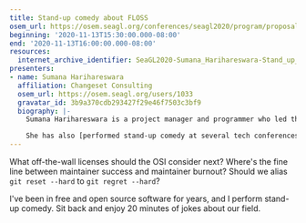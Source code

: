 ```yaml
---
title: Stand-up comedy about FLOSS
osem_url: https://osem.seagl.org/conferences/seagl2020/program/proposals/732
beginning: '2020-11-13T15:30:00.000-08:00'
end: '2020-11-13T16:00:00.000-08:00'
resources:
  internet_archive_identifier: SeaGL2020-Sumana_Harihareswara-Stand_up_comedy_about_FLOSS
presenters:
- name: Sumana Harihareswara
  affiliation: Changeset Consulting
  osem_url: https://osem.seagl.org/users/1033
  gravatar_id: 3b9a370cdb293427f29e46f7503c3bf9
  biography: |-
    Sumana Harihareswara is a project manager and programmer who led the rollout of the new PyPI.org in 2018, led PyPI's security/accessibility/localization improvements in 2019, helped the PSF communicate about the sunsetting of Python 2, and has worked on Zulip, Mailman, MediaWiki, and several other open source projects. Currently she is managing improvements to pip's dependency resolver and user experience. She earned an Open Source Citizen Award in 2011 and a Google Open Source Peer Bonus in 2018. She lives in New York City and founded [Changeset Consulting](https://changeset.nyc/) in 2015.

    She has also [performed stand-up comedy at several tech conferences](https://www.harihareswara.net/talks.html#stand-up-comedy).
---
```


What off-the-wall licenses should the OSI consider next? Where's the fine line between maintainer success and maintainer burnout? Should we alias `git reset --hard` to `git regret --hard`?

I've been in free and open source software for years, and I perform stand-up comedy. Sit back and enjoy 20 minutes of jokes about our field.
